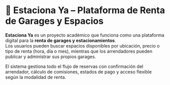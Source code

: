 # 🚗 Estaciona Ya – Plataforma de Renta de Garages y Espacios

**Estaciona Ya** es un proyecto académico que funciona como una plataforma digital para la **renta de garages y estacionamientos**.  
Los usuarios pueden buscar espacios disponibles por ubicación, precio o tipo de renta (hora, día o mes), mientras que los arrendadores pueden publicar y administrar sus propios garages.  

El sistema gestiona todo el flujo de reservas con confirmación del arrendador, cálculo de comisiones, estados de pago y acceso flexible según la modalidad de renta.
